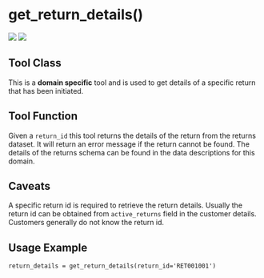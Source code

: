 # get_return_details()

[![](https://img.shields.io/badge/type-read-green)](https://img.shields.io/badge/type-read-green) 
[![](https://img.shields.io/badge/Return%20Schema-Returns-orange)](https://img.shields.io/badge/Return%20Schema-Returns-orange)


## Tool Class

This is a **domain specific** tool and is used to get details of a specific return that has been initiated.

## Tool Function

Given a `return_id` this tool returns the details of the return from the returns dataset. It will return an error message if the return cannot be found. The details of the returns schema can be found in the data descriptions for this domain.

## Caveats

A specific return id is required to retrieve the return details. Usually the return id can be obtained from `active_returns` field in the customer details. Customers generally do not know the return id.

## Usage Example

```python-repl
return_details = get_return_details(return_id='RET001001')
```

